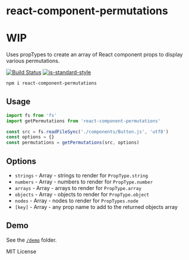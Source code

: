 
# react-component-permutations
# WIP

Uses propTypes to create an array of React component props to display various permutations.

[![Build Status](https://travis-ci.org/jxnblk/react-component-permutations.svg)](https://travis-ci.org/jxnblk/react-component-permutations)
[![js-standard-style](https://img.shields.io/badge/code%20style-standard-brightgreen.svg)](http://standardjs.com/)

```sh
npm i react-component-permutations
```

## Usage

```js
import fs from 'fs'
import getPermutations from 'react-component-permutations'

const src = fs.readFileSync('./components/Button.js', 'utf8')
const options = {}
const permutations = getPermutations(src, options)
```

## Options

- `strings` - Array - strings to render for `PropType.string`
- `numbers` - Array - numbers to render for `PropType.number`
- `arrays` - Array - arrays to render for `PropType.array`
- `objects` - Array - objects to render for `PropType.object`
- `nodes` - Array - nodes to render for `PropTypes.node`
- `[key]` - Array - any prop name to add to the returned objects array

## Demo

See the [`/demo`](demo) folder.

MIT License

